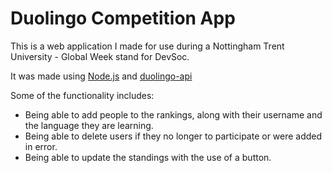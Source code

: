# Duolingo Competition App
This is a web application I made for use during a Nottingham Trent University - Global Week stand for DevSoc.

It was made using [Node.js](https://nodejs.org/en/) and [duolingo-api](https://github.com/JinKim7/duolingo-api)

Some of the functionality includes:
+ Being able to add people to the rankings, along with their username and the language they are learning.
+ Being able to delete users if they no longer to participate or were added in error.
+ Being able to update the standings with the use of a button.